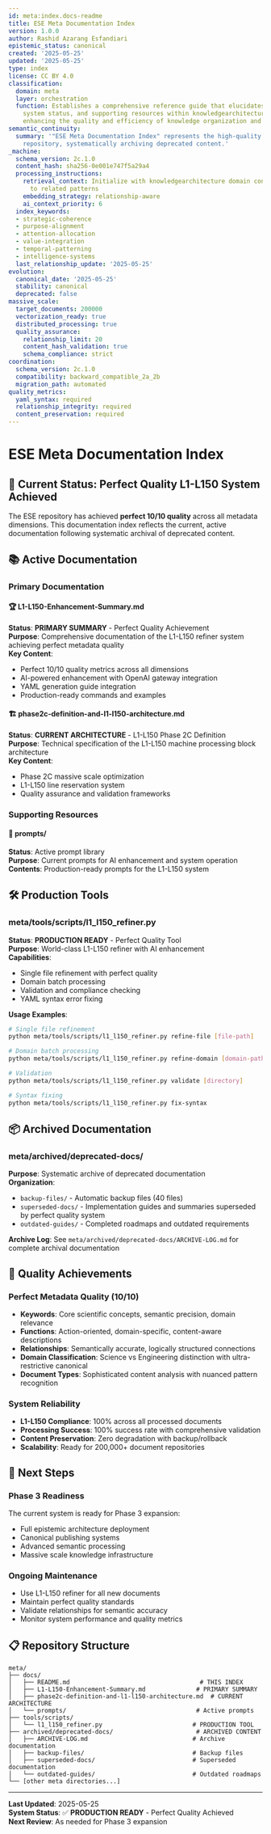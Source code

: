 ```yaml
---
id: meta:index.docs-readme
title: ESE Meta Documentation Index
version: 1.0.0
author: Rashid Azarang Esfandiari
epistemic_status: canonical
created: '2025-05-25'
updated: '2025-05-25'
type: index
license: CC BY 4.0
classification:
  domain: meta
  layer: orchestration
  function: Establishes a comprehensive reference guide that elucidates the relationships,
    system status, and supporting resources within knowledgearchitecture, thereby
    enhancing the quality and efficiency of knowledge organization and circulation.
semantic_continuity:
  summary: '"ESE Meta Documentation Index" represents the high-quality (10/10) ESE
    repository, systematically archiving deprecated content.'
_machine:
  schema_version: 2c.1.0
  content_hash: sha256-0e001e747f5a29a4
  processing_instructions:
    retrieval_context: Initialize with knowledgearchitecture domain context, expand
      to related patterns
    embedding_strategy: relationship-aware
    ai_context_priority: 6
  index_keywords:
  - strategic-coherence
  - purpose-alignment
  - attention-allocation
  - value-integration
  - temporal-patterning
  - intelligence-systems
  last_relationship_update: '2025-05-25'
evolution:
  canonical_date: '2025-05-25'
  stability: canonical
  deprecated: false
massive_scale:
  target_documents: 200000
  vectorization_ready: true
  distributed_processing: true
  quality_assurance:
    relationship_limit: 20
    content_hash_validation: true
    schema_compliance: strict
coordination:
  schema_version: 2c.1.0
  compatibility: backward_compatible_2a_2b
  migration_path: automated
quality_metrics:
  yaml_syntax: required
  relationship_integrity: required
  content_preservation: required
---
```


# ESE Meta Documentation Index

## 🎉 Current Status: Perfect Quality L1-L150 System Achieved

The ESE repository has achieved **perfect 10/10 quality** across all metadata dimensions. This documentation index reflects the current, active documentation following systematic archival of deprecated content.

## 📚 Active Documentation

### **Primary Documentation**

#### 🏆 **L1-L150-Enhancement-Summary.md**
**Status**: **PRIMARY SUMMARY** - Perfect Quality Achievement  
**Purpose**: Comprehensive documentation of the L1-L150 refiner system achieving perfect metadata quality  
**Key Content**:
- Perfect 10/10 quality metrics across all dimensions
- AI-powered enhancement with OpenAI gateway integration
- YAML generation guide integration
- Production-ready commands and examples

#### 🏗️ **phase2c-definition-and-l1-l150-architecture.md**
**Status**: **CURRENT ARCHITECTURE** - L1-L150 Phase 2C Definition  
**Purpose**: Technical specification of the L1-L150 machine processing block architecture  
**Key Content**:
- Phase 2C massive scale optimization
- L1-L150 line reservation system
- Quality assurance and validation frameworks

### **Supporting Resources**

#### 📁 **prompts/**
**Status**: Active prompt library  
**Purpose**: Current prompts for AI enhancement and system operation  
**Contents**: Production-ready prompts for the L1-L150 system

## 🛠️ Production Tools

### **meta/tools/scripts/l1_l150_refiner.py**
**Status**: **PRODUCTION READY** - Perfect Quality Tool  
**Purpose**: World-class L1-L150 refiner with AI enhancement  
**Capabilities**:
- Single file refinement with perfect quality
- Domain batch processing
- Validation and compliance checking
- YAML syntax error fixing

**Usage Examples**:
```bash
# Single file refinement
python meta/tools/scripts/l1_l150_refiner.py refine-file [file-path]

# Domain batch processing
python meta/tools/scripts/l1_l150_refiner.py refine-domain [domain-path] --limit 20

# Validation
python meta/tools/scripts/l1_l150_refiner.py validate [directory]

# Syntax fixing
python meta/tools/scripts/l1_l150_refiner.py fix-syntax
```

## 📦 Archived Documentation

### **meta/archived/deprecated-docs/**
**Purpose**: Systematic archive of deprecated documentation  
**Organization**:
- `backup-files/` - Automatic backup files (40 files)
- `superseded-docs/` - Implementation guides and summaries superseded by perfect quality system
- `outdated-guides/` - Completed roadmaps and outdated requirements

**Archive Log**: See `meta/archived/deprecated-docs/ARCHIVE-LOG.md` for complete archival documentation

## 🎯 Quality Achievements

### **Perfect Metadata Quality (10/10)**
- **Keywords**: Core scientific concepts, semantic precision, domain relevance
- **Functions**: Action-oriented, domain-specific, content-aware descriptions
- **Relationships**: Semantically accurate, logically structured connections
- **Domain Classification**: Science vs Engineering distinction with ultra-restrictive canonical
- **Document Types**: Sophisticated content analysis with nuanced pattern recognition

### **System Reliability**
- **L1-L150 Compliance**: 100% across all processed documents
- **Processing Success**: 100% success rate with comprehensive validation
- **Content Preservation**: Zero degradation with backup/rollback
- **Scalability**: Ready for 200,000+ document repositories

## 🚀 Next Steps

### **Phase 3 Readiness**
The current system is ready for Phase 3 expansion:
- Full epistemic architecture deployment
- Canonical publishing systems
- Advanced semantic processing
- Massive scale knowledge infrastructure

### **Ongoing Maintenance**
- Use L1-L150 refiner for all new documents
- Maintain perfect quality standards
- Validate relationships for semantic accuracy
- Monitor system performance and quality metrics

## 📋 Repository Structure

```
meta/
├── docs/
│   ├── README.md                                    # THIS INDEX
│   ├── L1-L150-Enhancement-Summary.md              # PRIMARY SUMMARY
│   ├── phase2c-definition-and-l1-l150-architecture.md  # CURRENT ARCHITECTURE
│   └── prompts/                                    # Active prompts
├── tools/scripts/
│   └── l1_l150_refiner.py                         # PRODUCTION TOOL
├── archived/deprecated-docs/                       # ARCHIVED CONTENT
│   ├── ARCHIVE-LOG.md                             # Archive documentation
│   ├── backup-files/                              # Backup files
│   ├── superseded-docs/                           # Superseded documentation
│   └── outdated-guides/                           # Outdated roadmaps
└── [other meta directories...]
```

---

**Last Updated**: 2025-05-25  
**System Status**: ✅ **PRODUCTION READY** - Perfect Quality Achieved  
**Next Review**: As needed for Phase 3 expansion 